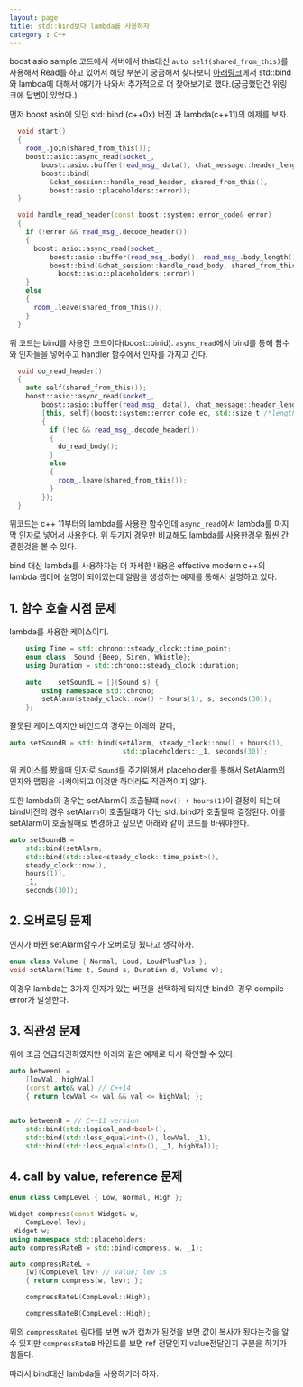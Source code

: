 ```yaml
---
layout: page
title: std::bind보다 lambda를 사용하자
category : C++
---
```


boost asio sample 코드에서 서버에서 this대신 `auto self(shared_from_this)`를 사용해서 Read를 하고 있어서 해당 부분이 궁금해서 찾다보니 [아래링크](https://stackoverflow.com/questions/34719233/why-capture-this-as-well-as-shared-pointer-to-this-in-lambdas)에서 std::bind와 lambda에 대해서 얘기가 나와서 추가적으로 더 찾아보기로 했다.(궁금했던건 위링크에 답변이 있었다.)

먼저 boost asio에 있던 std::bind (c++0x) 버전 과 lambda(c++11)의 예제를 보자.

```c++
  void start()
  {
    room_.join(shared_from_this());
    boost::asio::async_read(socket_,
        boost::asio::buffer(read_msg_.data(), chat_message::header_length),
        boost::bind(
          &chat_session::handle_read_header, shared_from_this(),
          boost::asio::placeholders::error));
  }

  void handle_read_header(const boost::system::error_code& error)
  {
    if (!error && read_msg_.decode_header())
    {
      boost::asio::async_read(socket_,
          boost::asio::buffer(read_msg_.body(), read_msg_.body_length()),
          boost::bind(&chat_session::handle_read_body, shared_from_this(),
            boost::asio::placeholders::error));
    }
    else
    {
      room_.leave(shared_from_this());
    }
  }
```
위 코드는 bind를 사용한 코드이다(boost::binid).  `async_read`에서 bind를 통해 함수와 인자들을 넣어주고 handler 함수에서 인자를 가지고 간다.

```c++
  void do_read_header()
  {
    auto self(shared_from_this());
    boost::asio::async_read(socket_,
        boost::asio::buffer(read_msg_.data(), chat_message::header_length),
        [this, self](boost::system::error_code ec, std::size_t /*length*/)
        {
          if (!ec && read_msg_.decode_header())
          {
            do_read_body();
          }
          else
          {
            room_.leave(shared_from_this());
          }
        });
  }
```

위코드는 c++ 11부터의 lambda를 사용한 함수인데 `async_read`에서 lambda를 마지막 인자로 넣어서 사용한다. 
위 두가지 경우만 비교해도 lambda를 사용한경우 훨씬 간결한것을 볼 수 있다.

bind 대신 lambda를 사용하자는 더 자세한 내용은 effective modern c++의  lambda 챕터에 설명이 되어있는데 알람을 생성하는 예제를 통해서 설명하고 있다.

## 1. 함수 호출 시점 문제
lambda를 사용한 케이스이다.

```c++    
    using Time = std::chrono::steady_clock::time_point;
    enum class  Sound {Beep, Siren, Whistle};
    using Duration = std::chrono::steady_clock::duration;
	
    auto	setSoundL = [](Sound s) {
		using namespace std::chrono;
		setAlarm(steady_clock::now() + hours(1), s, seconds(30));
	};
```

잘못된 케이스이지만 바인드의 경우는 아래와 같다,

```c++
auto setSoundB = std::bind(setAlarm, steady_clock::now() + hours(1),
							std::placeholders::_1, seconds(30));

```

위 케이스를 봤을때 인자로 `Sound`를 주기위해서 placeholder를 통해서 SetAlarm의 인자와 맵핑을 시켜야되고 이것만 하더라도 직관적이지 않다.

또한 lambda의 경우는 setAlarm이 호출될떄  `now() + hours(1)`이 결정이 되는데
bind버전의 경우 setAlarm이 호출될떄가 아닌 std::bind가 호출될때 결정된다.
이를 setAlarm이 호출될때로 변경하고 싶으면 아래와 같이 코드를 바꿔야한다.

```c++
auto setSoundB =
    std::bind(setAlarm,
    std::bind(std::plus<steady_clock::time_point>(),
    steady_clock::now(),
    hours(1)),
    _1,
    seconds(30));
```

## 2. 오버로딩 문제

인자가 바뀐 setAlarm함수가 오버로딩 됬다고 생각하자.

```c++
enum class Volume { Normal, Loud, LoudPlusPlus };
void setAlarm(Time t, Sound s, Duration d, Volume v);
```

이경우 lambda는 3가지 인자가 있는 버전을 선택하게 되지만 bind의 경우 compile error가 발생한다.

## 3. 직관성 문제

위에 조금 언급되긴하였지만 아래와 같은 예제로 다시 확인할 수 있다.

```c++
auto betweenL =
    [lowVal, highVal]
    (const auto& val) // C++14
    { return lowVal <= val && val <= highVal; };


auto betweenB = // C++11 version
    std::bind(std::logical_and<bool>(),
    std::bind(std::less_equal<int>(), lowVal, _1),
    std::bind(std::less_equal<int>(), _1, highVal));
```

## 4. call by value, reference 문제

```c++
enum class CompLevel { Low, Normal, High }; 

Widget compress(const Widget& w, 
    CompLevel lev); 
 Widget w;
using namespace std::placeholders;
auto compressRateB = std::bind(compress, w, _1);

auto compressRateL = 
    [w](CompLevel lev) // value; lev is
    { return compress(w, lev); }; 

    compressRateL(CompLevel::High); 

    compressRateB(CompLevel::High); 
 ```

 위의 `compressRateL` 람다를 보면 w가 캡쳐가 된것을 보면 값이 복사가 됬다는것을 알 수 있지만 `compressRateB` 바인드를 보면 ref 전달인지 value전달인지 구분을 하기가 힘들다.

 따라서 bind대신 lambda들 사용하기러 하자.
